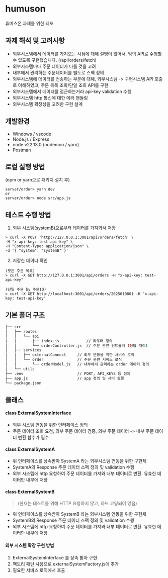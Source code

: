 # humuson

휴머스온 과제를 위한 레포

## 과제 해석 및 고려사항

- 외부시스템에서 데이터를 가져오는 시점에 대해 설명이 없어서, 임의 API로 수행할 수 있도록 구현했습니다. (/api/orders/fetch)
- 외부시스템마다 주문 데이터가 다를 것을 고려
- 내부에서 관리하는 주문데이터를 별도로 스펙 정의
- 외부시스템에 데이터를 전송하는 부분에 대해, 외부시스템 -> 구현시스템 API 호출로 이해하였고, 주문 목록 조회/단일 조회 API를 구현
- 외부시스템에서 데이터를 접근하는거라 api-key validation 수행
- 외부시스템 http 통신에 대한 에러 핸들링
- 외부시스템 확장성을 고려한 구현 설계

## 개발환경

- Windows / vscode
- Node.js / Express
- node v22.13.0 (nodemon / yarn)
- Postman

## 로컬 실행 방법

(npm or yarn으로 패키지 설치 후)

```
server/order> yarn dev
or
server/order> node src/app.js
```

## 테스트 수행 방법

1. 외부 시스템(systemB)으로부터 데이터를 가져와서 저장

```
> curl -X POST 'http://127.0.0.1:3001/api/orders/fetch' \
-H "x-api-key: test-api-key" \
-H "Content-Type: application/json" \
-d '{ "system": "systemB" }'
```

2. 저장한 데이터 확인

```
(모든 주문 목록)
> curl -X GET http://127.0.0.1:3001/api/orders -H "x-api-key: test-api-key"

(단일 주문 by 주문ID)
> curl -X GET http://localhost:3001/api/orders/2025010801 -H "x-api-key: test-api-key"
```

## 기본 폴더 구조

```bash
├── src
│   ├── routes
│   │   └── api
│   │       ├── index.js            // 라우터 정의
│   │       └── orderController.js  // 주문 관련 컨트롤러 (응답 처리)
│   ├── services
│   │   ├── externalConnect     // 외부 연동을 위한 서비스 로직
│   │   └── order               // 주문 관련 서비스 로직
│   │       └── orderModel.js   // 내부에서 관리하는 order 데이터 정의
│   └── utils
├── .env                        // PORT, API_KEYS 등 정의
├── app.js                      // app 정의 및 서버 실행
└── package.json

```

## 클래스

#### class ExternalSystemInterface

- 외부 시스템 연동을 위한 인터페이스 정의
- 주문 데이터 조회 요청, 외부 주문 데이터 검증, 외부 주문 데이터 -> 내부 주문 데이터 변환 함수가 필수

#### class ExternalSystemA

- 위 인터페이스를 상속받아 SystemA 라는 외부시스템 연동을 위한 구현체
- SystemA의 Response 주문 데이터 스펙 정의 및 validation 수행
- 외부 시스템에 http 요청하여 주문 데이터를 가져와 내부 데이터로 변환. 유효한 데이터만 내부에 저장

#### class ExternalSystemB

> (현재는 테스트를 위해 HTTP 요청하지 않고, 하드 코딩되어 있음)

- 위 인터페이스를 상속받아 SystemB 라는 외부시스템 연동을 위한 구현체
- SystemB의 Response 주문 데이터 스펙 정의 및 validation 수행
- 외부 시스템에 http 요청하여 주문 데이터를 가져와 내부 데이터로 변환. 유효한 데이터만 내부에 저장

#### 외부 시스템 확장 구현 방법

1. ExternalSystemInterface 를 상속 받아 구현
2. 팩토리 패턴 사용으로 externalSystemFactory.js에 추가
3. 필요한 서비스 로직에서 호출
